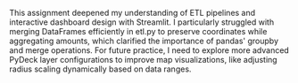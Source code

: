This assignment deepened my understanding of ETL pipelines and interactive dashboard design with Streamlit. I particularly struggled with merging DataFrames efficiently in etl.py to preserve coordinates while aggregating amounts, which clarified the importance of pandas' groupby and merge operations. For future practice, I need to explore more advanced PyDeck layer configurations to improve map visualizations, like adjusting radius scaling dynamically based on data ranges.